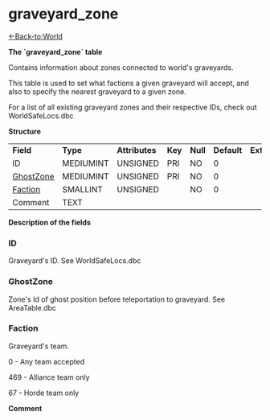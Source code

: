 # graveyard\_zone

[<-Back-to:World](database-world.md)

**The \`graveyard\_zone\` table**

Contains information about zones connected to world's graveyards.

This table is used to set what factions a given graveyard will accept, and also to specify the nearest graveyard to a given zone.

For a list of all existing graveyard zones and their respective IDs, check out WorldSafeLocs.dbc

**Structure**

|                                         |              |                |         |          |             |           |             |
|-----------------------------------------|--------------|----------------|---------|----------|-------------|-----------|-------------|
| **Field**                               | **Type**     | **Attributes** | **Key** | **Null** | **Default** | **Extra** | **Comment** |
| ID                                      | MEDIUMINT | UNSIGNED       | PRI     | NO       | 0           |           |             |
| [GhostZone](#graveyard_zone-ghost_zone) | MEDIUMINT | UNSIGNED       | PRI     | NO       | 0           |           |             |
| [Faction](#graveyard_zone-faction)      | SMALLINT  | UNSIGNED       |         | NO       | 0           |           |             |
| Comment                                 | TEXT         |                |         |          |             |           |             |

**Description of the fields**

### ID

Graveyard's ID. See WorldSafeLocs.dbc

### GhostZone

Zone's Id of ghost position before teleportation to graveyard. See AreaTable.dbc

### Faction

Graveyard's team.

0 - Any team accepted

469 - Alliance team only

67 - Horde team only

**Comment**
